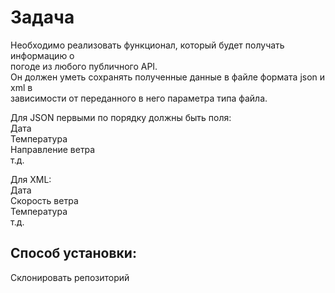 # Задача

  
Необходимо реализовать функционал, который будет получать информацию о  
погоде из любого публичного API.  
Он должен уметь сохранять полученные данные в файле формата json и xml в  
зависимости от переданного в него параметра типа файла.  
  
Для JSON первыми по порядку должны быть поля:  
Дата  
Температура  
Направление ветра  
т.д.  
  
Для XML:  
Дата  
Скорость ветра  
Температура  
т.д.

## Способ установки:
Склонировать репозиторий


